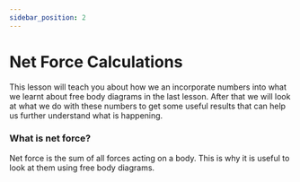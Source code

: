 ```yaml
---
sidebar_position: 2
---
```


# Net Force Calculations

This lesson will teach you about how we an incorporate numbers into what we learnt about free body diagrams in the last lesson. After that we will look at what we do with these numbers to get some useful results that can help us further understand what is happening.

### What is net force?

Net force is the sum of all forces acting on a body. This is why it is useful to look at them using free body diagrams. 